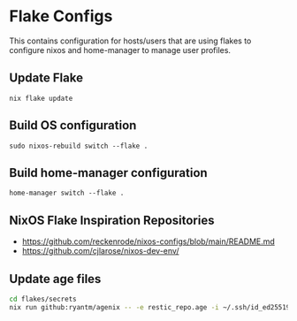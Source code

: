 # Flake Configs

This contains configuration for hosts/users that are using flakes to configure nixos and home-manager to manage user profiles.

## Update Flake

`nix flake update`

## Build OS configuration

`sudo nixos-rebuild switch --flake .`

## Build home-manager configuration

`home-manager switch --flake .`

## NixOS Flake Inspiration Repositories

- https://github.com/reckenrode/nixos-configs/blob/main/README.md
- https://github.com/cjlarose/nixos-dev-env/

## Update age files

```bash
cd flakes/secrets
nix run github:ryantm/agenix -- -e restic_repo.age -i ~/.ssh/id_ed25519
```